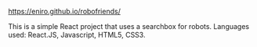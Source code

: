 https://eniro.github.io/robofriends/

This is a simple React project that uses a searchbox for robots. Languages used: React.JS, Javascript, HTML5, CSS3.

